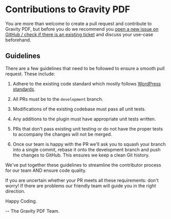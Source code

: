 # Contributions to Gravity PDF

You are more than welcome to create a pull request and contribute to Gravity PDF, but before you do we recommend you [open a new issue on GitHub / check if there is an existing ticket](https://github.com/GravityPDF/gravity-pdf-developer-toolkit/issues) and discuss your use-case beforehand.

## Guidelines

There are a few guidelines that need to be followed to ensure a smooth pull request. These include:

1. Adhere to the existing code standard which mostly follows [WordPress standards](https://make.wordpress.org/core/handbook/best-practices/coding-standards/php/).

1. All PRs must be to the `development` branch.

1. Modifications of the existing codebase must pass all unit tests.

1. Any additions to the plugin must have appropriate unit tests written.

1. PRs that don't pass existing unit testing or do not have the proper tests to accompany the changes will not be merged.

1. Once our team is happy with the PR we'll ask you to squash your branch into a single commit, rebase it onto the development branch and push the changes to GitHub. This ensures we keep a clean Git history.

We've put together these guidelines to streamline the contributor process for our team AND ensure code quality.

If you are uncertain whether your PR meets all these requirements: don't worry! If there are problems our friendly team will guide you in the right direction.

Happy Coding.

-- The Gravity PDF Team.
